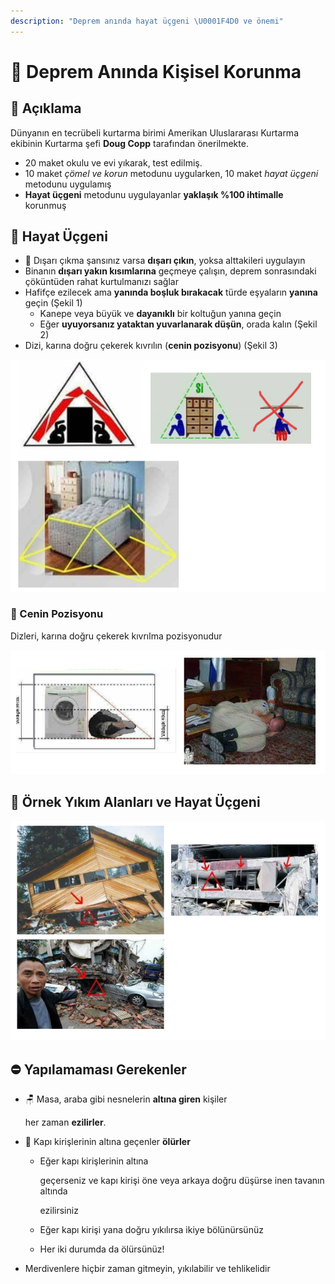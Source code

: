 ```yaml
---
description: "Deprem anında hayat üçgeni \U0001F4D0 ve önemi"
---
```


# 💒 Deprem Anında Kişisel Korunma

## 🗽 Açıklama

Dünyanın en tecrübeli kurtarma birimi Amerikan Uluslararası Kurtarma ekibinin Kurtarma şefi **Doug Copp** tarafından önerilmekte.

* 20 maket okulu ve evi yıkarak, test edilmiş.
* 10 maket _çömel ve korun_ metodunu uygularken, 10 maket _hayat üçgeni_ metodunu uygulamış
* **Hayat üçgeni** metodunu uygulayanlar **yaklaşık %100 ihtimalle** korunmuş

## 📐 Hayat Üçgeni

* 🏃‍ Dışarı çıkma şansınız varsa **dışarı çıkın**, yoksa alttakileri uygulayın
* Binanın **dışarı yakın kısımlarına** geçmeye çalışın, deprem sonrasındaki çöküntüden rahat kurtulmanızı sağlar
* Hafifçe ezilecek ama **yanında boşluk bırakacak** türde eşyaların **yanına** geçin \(Şekil 1\)
  * Kanepe veya büyük ve **dayanıklı** bir koltuğun yanına geçin
  * Eğer **uyuyorsanız yataktan yuvarlanarak düşün**, orada kalın \(Şekil 2\)
* Dizi, karına doğru çekerek kıvrılın \(**cenin pozisyonu**\) \(Şekil 3\)

![Hayat &#xFC;&#xE7;geni](../.gitbook/assets/image%20%2847%29.png)

### 🙍‍ Cenin Pozisyonu

Dizleri, karına doğru çekerek kıvrılma pozisyonudur

![Cenin pozisyonu](../.gitbook/assets/image%20%2869%29.png)

## 🧱 Örnek Yıkım Alanları ve Hayat Üçgeni

![&#xD6;rnek y&#x131;k&#x131;m alanlar&#x131; ve hayat &#xFC;&#xE7;geni](../.gitbook/assets/image%20%2871%29.png)

## ⛔ Yapılamaması Gerekenler

* 🪑 Masa, araba gibi nesnelerin **altına giren** kişiler

  her zaman **ezilirler**. 

* 🚪 Kapı kirişlerinin altına geçenler **ölürler**
  * Eğer kapı kirişlerinin altına

    geçerseniz ve kapı kirişi öne veya arkaya doğru düşürse inen tavanın altında

    ezilirsiniz

  * Eğer kapı kirişi yana doğru yıkılırsa ikiye bölünürsünüz
  * Her iki durumda da ölürsünüz!
* Merdivenlere hiçbir zaman gitmeyin, yıkılabilir ve tehlikelidir

